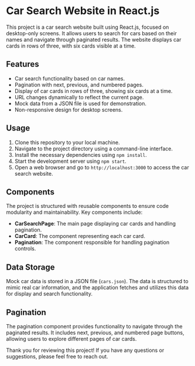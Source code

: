 # Car Search Website in React.js

This project is a car search website built using React.js, focused on desktop-only screens. It allows users to search for cars based on their names and navigate through paginated results. The website displays car cards in rows of three, with six cards visible at a time.

## Features

- Car search functionality based on car names.
- Pagination with next, previous, and numbered pages.
- Display of car cards in rows of three, showing six cards at a time.
- URL changes dynamically to reflect the current page.
- Mock data from a JSON file is used for demonstration.
- Non-responsive design for desktop screens.

## Usage

1. Clone this repository to your local machine.
2. Navigate to the project directory using a command-line interface.
3. Install the necessary dependencies using `npm install`.
4. Start the development server using `npm start`.
5. Open a web browser and go to `http://localhost:3000` to access the car search website.

## Components

The project is structured with reusable components to ensure code modularity and maintainability. Key components include:
- **CarSearchPage**: The main page displaying car cards and handling pagination.
- **CarCard**: The component representing each car card.
- **Pagination**: The component responsible for handling pagination controls.

## Data Storage

Mock car data is stored in a JSON file (`cars.json`). The data is structured to mimic real car information, and the application fetches and utilizes this data for display and search functionality.

## Pagination

The pagination component provides functionality to navigate through the paginated results. It includes next, previous, and numbered page buttons, allowing users to explore different pages of car cards.


Thank you for reviewing this project! If you have any questions or suggestions, please feel free to reach out.


